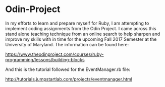 # Odin-Project
In my efforts to learn and prepare myself for Ruby, I am attempting to implement coding assignments from the Odin Project. I came across this stand alone teaching technique from an online search to help sharpen and improve my skills with in time for the upcoming Fall 2017 Semester at the University of Maryland. The information can be found here:

https://www.theodinproject.com/courses/ruby-programming/lessons/building-blocks


And this is the tutorial followed for the EventManager.rb file:

http://tutorials.jumpstartlab.com/projects/eventmanager.html

